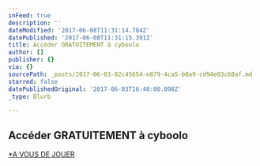 ```yaml
---
inFeed: true
description: ''
dateModified: '2017-06-08T11:31:14.784Z'
datePublished: '2017-06-08T11:31:15.391Z'
title: Accéder GRATUITEMENT à cyboolo
author: []
publisher: {}
via: {}
sourcePath: _posts/2017-06-03-82c45654-e879-4ca5-b8a9-cd94e03c60af.md
starred: false
datePublishedOriginal: '2017-06-03T16:40:00.098Z'
_type: Blurb

---
```

## **Accéder GRATUITEMENT à cyboolo**
[\*A VOUS DE JOUER][0]

[0]: https://google.fr/